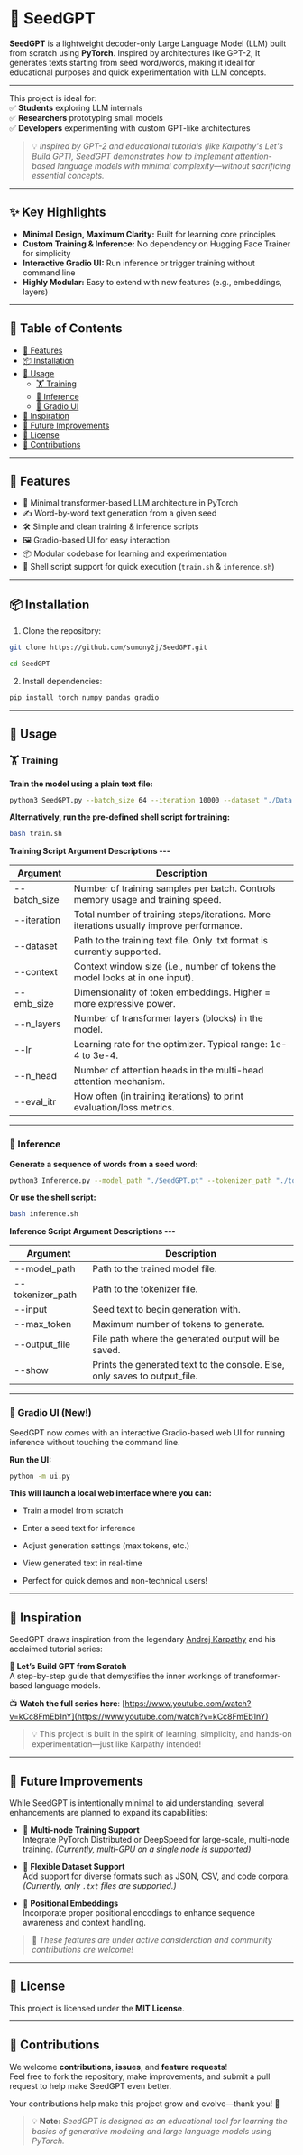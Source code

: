 # 🌱 SeedGPT

**SeedGPT** is a lightweight decoder-only Large Language Model (LLM) built from scratch using **PyTorch**. Inspired by architectures like GPT-2, It generates texts starting from seed word/words, making it ideal for educational purposes and quick experimentation with LLM concepts.

---

This project is ideal for:  
✅ **Students** exploring LLM internals  
✅ **Researchers** prototyping small models  
✅ **Developers** experimenting with custom GPT-like architectures  

> 💡 *Inspired by GPT-2 and educational tutorials (like Karpathy's Let's Build GPT), SeedGPT demonstrates how to implement attention-based language models with minimal complexity—without sacrificing essential concepts.*  

---

## ✨ Key Highlights  
- **Minimal Design, Maximum Clarity:** Built for learning core principles  
- **Custom Training & Inference:** No dependency on Hugging Face Trainer for simplicity  
- **Interactive Gradio UI:** Run inference or trigger training without command line  
- **Highly Modular:** Easy to extend with new features (e.g., embeddings, layers)  

---

## 📜 Table of Contents  
- [🚀 Features](#-features)  
- [📦 Installation](#-installation)  
- [🚀 Usage](#-usage)  
  - [🏋️ Training](#-training)  
  - [🧠 Inference](#-inference)  
  - [🎨 Gradio UI](#-gradio-ui-new)  
- [🌟 Inspiration](#-inspiration)  
- [🔮 Future Improvements](#-future-improvements)  
- [📜 License](#-license)  
- [🤝 Contributions](#-contributions)  

---


## 🚀 Features

- 🧠 Minimal transformer-based LLM architecture in PyTorch  
- ✍️ Word-by-word text generation from a given seed  
- 🛠️ Simple and clean training & inference scripts  
- 🖼️ Gradio-based UI for easy interaction 
- 📦 Modular codebase for learning and experimentation  
- 📜 Shell script support for quick execution (`train.sh` & `inference.sh`)

---

## 📦 Installation

1. Clone the repository:

```bash
git clone https://github.com/sumony2j/SeedGPT.git

cd SeedGPT
```
2. Install dependencies:

```bash
pip install torch numpy pandas gradio
```

---

## 🚀 Usage

### 🏋️ Training

**Train the model using a plain text file:**

```bash
python3 SeedGPT.py --batch_size 64 --iteration 10000 --dataset "./Data.txt" --context 256 --emb_size 384 --n_layers 6 --lr 3e-4 --n_head 6 --eval_itr 100
```

**Alternatively, run the pre-defined shell script for training:**

```bash
bash train.sh
```

**Training Script Argument Descriptions ---**

| Argument     | Description                                                                             |
|--------------|-----------------------------------------------------------------------------------------|
| --batch_size | Number of training samples per batch. Controls memory usage and training speed.         |
| --iteration  | Total number of training steps/iterations. More iterations usually improve performance. |
| --dataset    | Path to the training text file. Only .txt format is currently supported.                |
| --context    | Context window size (i.e., number of tokens the model looks at in one input).           |
| --emb_size   | Dimensionality of token embeddings. Higher = more expressive power.                     |
| --n_layers   | Number of transformer layers (blocks) in the model.                                     |
| --lr         | Learning rate for the optimizer. Typical range: 1e-4 to 3e-4.                           |
| --n_head     | Number of attention heads in the multi-head attention mechanism.                        |
| --eval_itr   | How often (in training iterations) to print evaluation/loss metrics.                    |


---


### 🧠 Inference

**Generate a sequence of words from a seed word:**

```bash
python3 Inference.py --model_path "./SeedGPT.pt" --tokenizer_path "./tokenizer.json" --input "Hello"    --max_token 10000 --output_file "./llm_output.txt" --show false
```
**Or use the shell script:**

```bash
bash inference.sh
```

**Inference Script Argument Descriptions ---**

| Argument         | Description                                                                 |
|------------------|-----------------------------------------------------------------------------|
| --model_path     | Path to the trained model file.                                             |
| --tokenizer_path | Path to the tokenizer file.                                                 |
| --input          | Seed text to begin generation with.                                         |
| --max_token      | Maximum number of tokens to generate.                                       |
| --output_file    | File path where the generated output will be saved.                         |
| --show           | Prints the generated text to the console. Else, only saves to output_file.  |

---

### 🎨 Gradio UI (New!)

SeedGPT now comes with an interactive Gradio-based web UI for running inference without touching the command line.

**Run the UI:**

```bash
python -m ui.py
```

**This will launch a local web interface where you can:**

- Train a model from scratch

- Enter a seed text for inference

- Adjust generation settings (max tokens, etc.)

- View generated text in real-time

- Perfect for quick demos and non-technical users!

---

## 🌟 Inspiration

SeedGPT draws inspiration from the legendary [Andrej Karpathy](https://www.youtube.com/@karpathy) and his acclaimed tutorial series:

🎥 **Let’s Build GPT from Scratch**  
A step-by-step guide that demystifies the inner workings of transformer-based language models.

📺 **Watch the full series here**: [https://www.youtube.com/watch?v=kCc8FmEb1nY](https://www.youtube.com/watch?v=kCc8FmEb1nY)

> 💡 This project is built in the spirit of learning, simplicity, and hands-on experimentation—just like Karpathy intended!

---

## 🔮 Future Improvements

While SeedGPT is intentionally minimal to aid understanding, several enhancements are planned to expand its capabilities:

- 🧩 **Multi-node Training Support**  
  Integrate PyTorch Distributed or DeepSpeed for large-scale, multi-node training.
  *(Currently, multi-GPU on a single node is supported)*

- 📂 **Flexible Dataset Support**  
  Add support for diverse formats such as JSON, CSV, and code corpora.  
  *(Currently, only `.txt` files are supported.)*

- 🧠 **Positional Embeddings**  
  Incorporate proper positional encodings to enhance sequence awareness and context handling.

> 🚧 *These features are under active consideration and community contributions are welcome!*

---

## 📜 License

This project is licensed under the **MIT License**.

---

## 🤝 Contributions

We welcome **contributions**, **issues**, and **feature requests**!  
Feel free to fork the repository, make improvements, and submit a pull request to help make SeedGPT even better.

Your contributions help make this project grow and evolve—thank you! 🙏

> 💡 **Note:** *SeedGPT is designed as an educational tool for learning the basics of generative modeling and large language models using PyTorch.*
